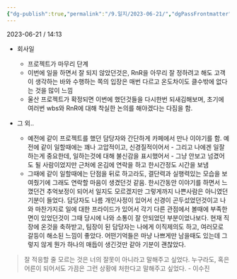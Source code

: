```yaml
---
{"dg-publish":true,"permalink":"/9.일지/2023-06-21/","dgPassFrontmatter":true}
---
```




2023-06-21 / 14:13 

- 회사일
	- 프로젝트가 마무리 단계
	- 이번에 일을 하면서 잘 되지 않았던것은, RnR을 아무리 잘 정하려고 해도 고객이 생각하는 바와 수행하는 쪽의 입장은 매번 다르고 온도차이도 클수밖에 없다는 것을 많이 느낌
	- 울산 프로젝트가 확정되면 이번에 했던것들을 다시한번 되새김해보며, 초기에 여러번 wbs와 RnR에 대해 착실한 논의를 해야겠다는 다짐을 함.

- 그 외..
	- 예전에 같이 프로젝트를 했던 담당자와 간단하게 카페에서 만나 이야기를 함. 예전에 같이 일할때에는 꽤나 고압적이고, 신경질적이어서 - 그리고 나에겐 일잘하는게 중요한데, 일하는것에 대해 불신감을 표시했어서 - 그냥 안보고 넘겼어도 될 사람이었지만 근처에 온김에 연락을 하고 한시간정도 시간을 보냄
	- 그때에 같이 일할때에는 단점을 뒤로 하고라도, 결단력과 실행력있는 모습을 보여줬기에 그래도 연락할 마음이 생겼던것 같음. 한시간동안 이야기를 하면서 느꼈던건 추억보정이 되어서 일지도 모르겠지만 그렇게까지 나쁜사람은 아니였던 기분이 들었다. 담당자도 나름 개인사정이 있어서 신경이 곤두섰었던것이고 나와 마찬가지로 일에 대한 프라이드가 있어서 각기 다른 관점에서 볼때에 부족한 면이 있었던것이 그때 당시에 나와 소통이 잘 안되었던 부분이었나보다. 현재 직장에 온것을 축하받고, 팀장이 된 담당자는 나에게 이직제의도 하고, 여러모로 갈등이 해소된 느낌이 좋았다. 어떤기억들은 마냥 나쁘게만 남을때도 있는데 그렇지 않게 뭔가 하나의 매듭이 생긴것만 같아 기분이 괜찮았다.


> 잘 적응할 줄 모르는 것은 너의 잘못이 아니라고 말해주고 싶었다. 누구라도, 혹은 어른이 되어서도 가끔은 그런 상황에 처한다고 말해주고 싶었다. - 이수진
